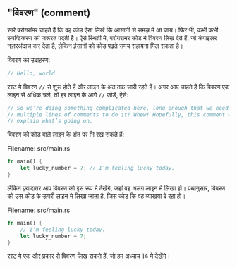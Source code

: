 ## "विवरण" (comment)

सारे परोगरांमर चाहते हैं कि वह कोड ऐसा लिखें कि आसानी से समझ मे आ जाय। फिर भी,
कभी कभी सपष्टिकरण की जरूरत पदती है। ऐसे स्थिती मे, परोगरामर कोड मे विवरण लिख
देते हैं, जो कंपाइलर नज़रअंदाज कर देता है, लेकिन इंसानों को कोड पढते समय सहायना
मिल सकता है।

विवरण का उदाहरण:

```rust
// Hello, world.
```

रस्ट मे विवरण `//` से शुरू होते हैं और लाइन के अंत तक जारी रहते हैं। अगर आप
चाहते हैं कि विवरण एक लाइन से अधिक चले, तो हर लाइन के आगे `//` जोडें, ऐसे:

```rust
// So we’re doing something complicated here, long enough that we need
// multiple lines of comments to do it! Whew! Hopefully, this comment will
// explain what’s going on.
```

विवरण को कोड वाले लाइन के अंत पर भि रख सकते हैं:

<span class="filename">Filename: src/main.rs</span>

```rust
fn main() {
    let lucky_number = 7; // I’m feeling lucky today.
}
```

लेकिन ज़्यादातर आप विवरण को इस रूप मे देखेंगे, जहां वह अलग लाइन मे लिखा हो।
प्रथानुसार, विवरण को उस कोड के ऊपरी लाइन मे लिखा जाता है, जिस कोड कि वह व्याखया
दे रहा हो।

<span class="filename">Filename: src/main.rs</span>

```rust
fn main() {
    // I’m feeling lucky today.
    let lucky_number = 7;
}
```

रस्ट मे एक और प्रकार से विवरण लिख सकते हैं, जो हम अध्याय 14 मे देखेंगे।

